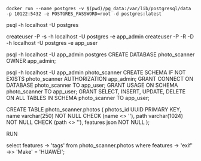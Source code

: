 `docker run --name postgres -v $(pwd)/pg_data:/var/lib/postgresql/data -p 10122:5432 -e POSTGRES_PASSWORD=root -d postgres:latest`

psql -h localhost -U postgres

createuser -P -s -h localhost -U postgres -e app_admin
createuser -P -R -D  -h localhost -U postgres -e app_user

psql -h localhost -U app_admin postgres
CREATE DATABASE photo_scanner OWNER app_admin;

psql -h localhost -U app_admin photo_scanner
CREATE SCHEMA IF NOT EXISTS photo_scanner AUTHORIZATION app_admin;
GRANT CONNECT ON DATABASE photo_scanner TO app_user;
GRANT USAGE ON SCHEMA photo_scanner TO app_user;
GRANT SELECT, INSERT, UPDATE, DELETE ON ALL TABLES IN SCHEMA photo_scanner TO app_user;

CREATE TABLE photo_scanner.photos (
    photos_id UUID PRIMARY KEY,
    name varchar(250) NOT NULL CHECK (name <> ''),
    path varchar(1024) NOT NULL CHECK (path <> ''),
    features json NOT NULL
);

RUN 

select features -> 'tags' from photo_scanner.photos where features -> 'exif' ->> 'Make' = 'HUAWEI';

